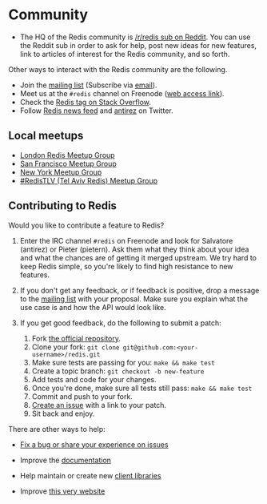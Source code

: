 Community
===

* The HQ of the Redis community is [/r/redis sub on Reddit](https://www.reddit.com/r/redis/). You can use the Reddit sub in order to ask for help, post new ideas for new features, link to articles of interest for the Redis community, and so forth.

Other ways to interact with the Redis community are the following.

* Join the [mailing list](http://groups.google.com/group/redis-db) (Subscribe via [email](mailto:redis-db+subscribe@googlegroups.com)).
* Meet us at the `#redis` channel on Freenode ([web access link](http://webchat.freenode.net/?channels=redis)).
* Check the [Redis tag on Stack Overflow](http://stackoverflow.com/questions/tagged/redis?sort=newest&pageSize=30).
* Follow [Redis news feed](http://twitter.com/redisfeed) and [antirez](http://twitter.com/antirez) on Twitter.

Local meetups
---

* [London Redis Meetup Group](http://www.meetup.com/Redis-London)
* [San Francisco Meetup Group](http://sfmeetup.redis.io)
* [New York Meetup Group](http://www.meetup.com/New-York-REDIS-Meetup)
* [#RedisTLV (Tel Aviv Redis) Meetup Group](www.meetup.com/Tel-Aviv-Redis-Meetup)

Contributing to Redis
---

Would you like to contribute a feature to Redis?

1. Enter the IRC channel `#redis` on Freenode and look for Salvatore (antirez) or Pieter (pietern).
Ask them what they think about your idea and what the chances are of getting it merged upstream.
We try hard to keep Redis simple, so you're likely to find high resistance to new features.

2. If you don't get any feedback, or if feedback is positive, drop a message to the
[mailing list](http://groups.google.com/group/redis-db) with your proposal. Make sure you explain
what the use case is and how the API would look like.

3. If you get good feedback, do the following to submit a patch:

    1. Fork [the official repository](http://github.com/antirez/redis).
    2. Clone your fork: `git clone git@github.com:<your-username>/redis.git`
    3. Make sure tests are passing for you: `make && make test`
    4. Create a topic branch: `git checkout -b new-feature`
    5. Add tests and code for your changes.
    6. Once you're done, make sure all tests still pass: `make && make test`
    7. Commit and push to your fork.
    8. [Create an issue](https://github.com/antirez/redis/issues) with a link to your patch.
    9. Sit back and enjoy.

There are other ways to help:

* [Fix a bug or share your experience on issues](https://github.com/antirez/redis/issues)

* Improve the [documentation](http://github.com/antirez/redis-doc)

* Help maintain or create new [client libraries](/clients)

* Improve [this very website](http://github.com/antirez/redis-io)
